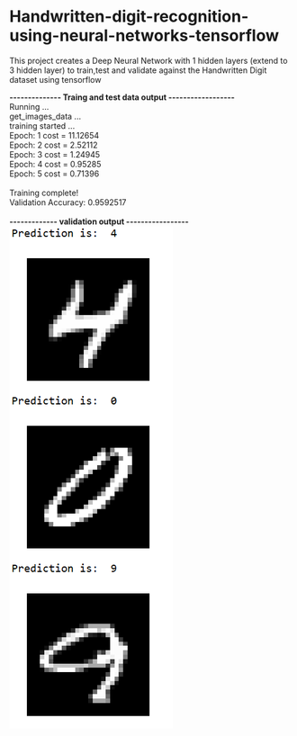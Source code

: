 # Handwritten-digit-recognition-using-neural-networks-tensorflow
This project creates a Deep Neural Network with 1 hidden layers (extend to 3 hidden layer) to train,test and validate against the Handwritten Digit dataset using tensorflow


<b>-------------- Traing and test data output ------------------</b> <br>
Running ... <br>
get_images_data ... <br>
training started ... <br>
Epoch: 1 cost = 11.12654 <br>
Epoch: 2 cost = 2.52112 <br>
Epoch: 3 cost = 1.24945 <br>
Epoch: 4 cost = 0.95285 <br>
Epoch: 5 cost = 0.71396 <br>
<br>
Training complete! <br>
Validation Accuracy: 0.9592517 <br>
<br>
<b>------------- validation output -----------------</b> <br>
![Alt text](predictions-output.PNG?raw=true "Predictions")
